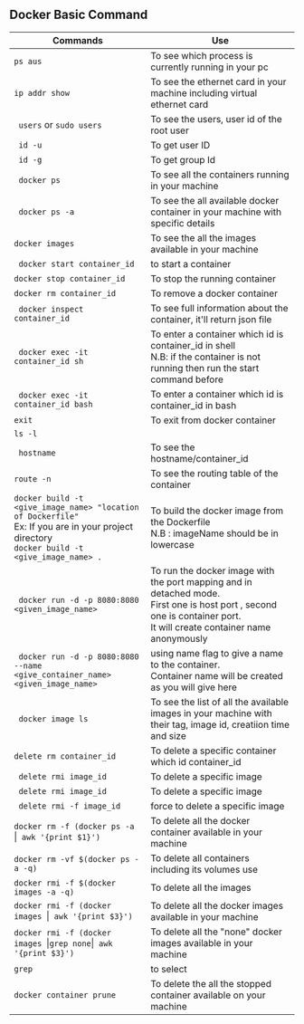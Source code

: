 ## Docker Basic Command
| Commands                 |                 Use                    |
|-----------------------------|----------------------------------------|
|```ps aus```|To see which process is currently running in your pc|
|```ip addr show```|To see the ethernet card in your machine including virtual ethernet card|
|``` users``` or ```sudo users```|To see the users, user id of the root user |
|``` id -u```| To get user ID|
|``` id -g```|To get group Id|
|``` docker ps```|To see all the containers running in your machine|
|``` docker ps -a```|To see the all available docker container in your machine with specific details|
|```docker images ```|To see the all the images available in your machine|
|``` docker start container_id```|to start a container|
|```docker stop container_id ```|To stop the running container|
|```docker rm container_id ```|To remove a docker container|
|``` docker inspect container_id```|To see full information about the container, it'll return json file|
|``` docker exec -it container_id sh```|To enter a container which id is container_id in shell</br> N.B: if the container is not running then run the start command before |
|``` docker exec -it container_id bash```|To enter a container which id is container_id in bash|
|```exit ```|To exit from docker container|
|```ls -l ```||
|``` hostname```|To see the hostname/container_id|
|```route -n ```|To see the routing table of the container|
|```docker build -t <give_image_name> "location of Dockerfile" ```</br> Ex: If you are in your project directory </br>```docker build -t <give_image_name> .```|To build the docker image from the Dockerfile </br> N.B : imageName should be in lowercase|
|``` docker run -d -p 8080:8080 <given_image_name>```|To run the docker image with the port mapping and in detached mode.</br> First one is host port , second one is container port. </br> It will create container name anonymously|
|``` docker run -d -p 8080:8080 --name <give_container_name> <given_image_name>```|using name flag to give a name to the container. </br> Container name will be created as you will give here|
|``` docker image ls```|To see the list of all the available images in your machine with their tag, image id, creatiion time and size|
|```delete rm container_id ```|To delete a specific container which id container_id|
|``` delete rmi image_id```|To delete a specific image|
|``` delete rmi image_id```|To delete a specific image|
|``` delete rmi -f image_id```|force to delete a specific image|
|`docker rm -f (docker ps -a `&#124;` awk '{print $1}')` |To delete all the docker container available in your machine|
|`docker rm -vf $(docker ps -a -q)`|To delete all containers including its volumes use|
|`docker rmi -f $(docker images -a -q)`|To delete all the images|
|`docker rmi -f (docker images `&#124;` awk '{print $3}')` |To delete all the docker images available in your machine|
|`docker rmi -f (docker images `&#124;` grep none `&#124;` awk '{print $3}')` |To delete all the "none" docker images available in your machine|
|`grep`|to select|
|`docker container prune`|To delete the all the stopped container available on your machine|



